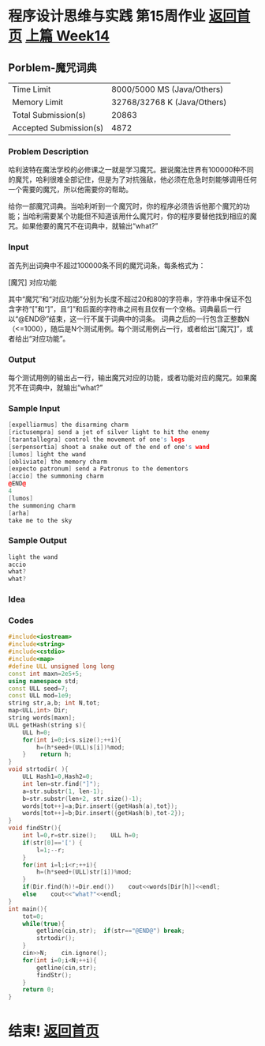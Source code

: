 # 程序设计思维与实践 第15周作业    [返回首页](./index.md)   [上篇 Week14](./week14.md)

## Porblem-魔咒词典
| | |
|--|--|
| Time Limit | 8000/5000 MS (Java/Others) | 
| Memory Limit | 32768/32768 K (Java/Others) | 
| Total Submission(s) | 20863 |
| Accepted Submission(s) | 4872 |


### Problem Description
哈利波特在魔法学校的必修课之一就是学习魔咒。据说魔法世界有100000种不同的魔咒，哈利很难全部记住，但是为了对抗强敌，他必须在危急时刻能够调用任何一个需要的魔咒，所以他需要你的帮助。

给你一部魔咒词典。当哈利听到一个魔咒时，你的程序必须告诉他那个魔咒的功能；当哈利需要某个功能但不知道该用什么魔咒时，你的程序要替他找到相应的魔咒。如果他要的魔咒不在词典中，就输出“what?”
 

### Input
首先列出词典中不超过100000条不同的魔咒词条，每条格式为：

[魔咒] 对应功能

其中“魔咒”和“对应功能”分别为长度不超过20和80的字符串，字符串中保证不包含字符“[”和“]”，且“]”和后面的字符串之间有且仅有一个空格。词典最后一行以“@END@”结束，这一行不属于词典中的词条。
词典之后的一行包含正整数N（<=1000），随后是N个测试用例。每个测试用例占一行，或者给出“[魔咒]”，或者给出“对应功能”。
 

### Output
每个测试用例的输出占一行，输出魔咒对应的功能，或者功能对应的魔咒。如果魔咒不在词典中，就输出“what?”
 

### Sample Input
```cpp
[expelliarmus] the disarming charm
[rictusempra] send a jet of silver light to hit the enemy
[tarantallegra] control the movement of one's legs
[serpensortia] shoot a snake out of the end of one's wand
[lumos] light the wand
[obliviate] the memory charm
[expecto patronum] send a Patronus to the dementors
[accio] the summoning charm
@END@
4
[lumos]
the summoning charm
[arha]
take me to the sky
```

### Sample Output
```cpp
light the wand
accio
what?
what?
```

### Idea

### Codes
```cpp
#include<iostream>
#include<string>
#include<cstdio>
#include<map> 
#define ULL unsigned long long 
const int maxn=2e5+5;
using namespace std;  
const ULL seed=7;
const ULL mod=1e9;
string str,a,b; int N,tot;
map<ULL,int> Dir;
string words[maxn];
ULL getHash(string s){
    ULL h=0;
    for(int i=0;i<s.size();++i){
        h=(h*seed+(ULL)s[i])%mod;
    }    return h;
}
void strtodir( ){ 
    ULL Hash1=0,Hash2=0;
    int len=str.find("]");
    a=str.substr(1, len-1);
    b=str.substr(len+2, str.size()-1);
    words[tot++]=a;Dir.insert({getHash(a),tot});
    words[tot++]=b;Dir.insert({getHash(b),tot-2});
}
void findStr(){
    int l=0,r=str.size();    ULL h=0;
    if(str[0]=='[') {
        l=1;--r;
    }
    for(int i=l;i<r;++i){
        h=(h*seed+(ULL)str[i])%mod;
    }    
    if(Dir.find(h)!=Dir.end())    cout<<words[Dir[h]]<<endl; 
    else    cout<<"what?"<<endl; 
}
int main(){ 
    tot=0;
    while(true){ 
        getline(cin,str);  if(str=="@END@") break; 
        strtodir();
    }
    cin>>N;    cin.ignore();
    for(int i=0;i<N;++i){
        getline(cin,str);
        findStr();
    }
    return 0;
}
```

# 结束!     [返回首页](./index.md)  
